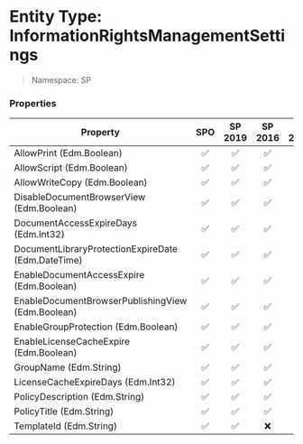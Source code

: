 # Entity Type: InformationRightsManagementSettings

> Namespace: SP

### Properties

Property | SPO | SP 2019 | SP 2016 | SP 2013
----------|:---:|:-------:|:-------:|:-------:
AllowPrint (Edm.Boolean) | ✅ | ✅ | ✅ | ✅
AllowScript (Edm.Boolean) | ✅ | ✅ | ✅ | ✅
AllowWriteCopy (Edm.Boolean) | ✅ | ✅ | ✅ | ✅
DisableDocumentBrowserView (Edm.Boolean) | ✅ | ✅ | ✅ | ✅
DocumentAccessExpireDays (Edm.Int32) | ✅ | ✅ | ✅ | ✅
DocumentLibraryProtectionExpireDate (Edm.DateTime) | ✅ | ✅ | ✅ | ✅
EnableDocumentAccessExpire (Edm.Boolean) | ✅ | ✅ | ✅ | ✅
EnableDocumentBrowserPublishingView (Edm.Boolean) | ✅ | ✅ | ✅ | ✅
EnableGroupProtection (Edm.Boolean) | ✅ | ✅ | ✅ | ✅
EnableLicenseCacheExpire (Edm.Boolean) | ✅ | ✅ | ✅ | ✅
GroupName (Edm.String) | ✅ | ✅ | ✅ | ✅
LicenseCacheExpireDays (Edm.Int32) | ✅ | ✅ | ✅ | ✅
PolicyDescription (Edm.String) | ✅ | ✅ | ✅ | ✅
PolicyTitle (Edm.String) | ✅ | ✅ | ✅ | ✅
TemplateId (Edm.String) | ✅ | ✅ | ❌ | ❌